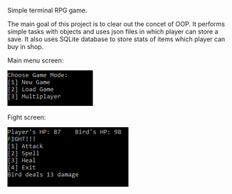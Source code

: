Simple terminal RPG game.

The main goal of this project is to clear out the concet of OOP. It performs simple tasks with objects and uses json files in which player can store a save.
It also uses SQLite database to store stats of items which player can buy in shop.

Main menu screen:

<img src="images/main_menu.png">

Fight screen:

<img src="images/fight.png">

